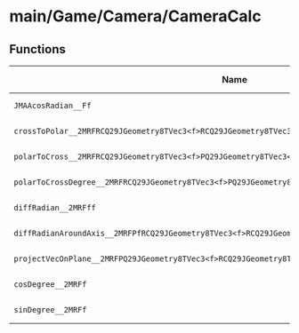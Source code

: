 # main/Game/Camera/CameraCalc

## Functions

| Name | Address | Match % |
|------|---------|---------|
| `JMAAcosRadian__Ff` | `0x800956DC` | :x: (0.0%) |
| `crossToPolar__2MRFRCQ29JGeometry8TVec3<f>RCQ29JGeometry8TVec3<f>PfPfPf` | `0x80095784` | :x: (0.0%) |
| `polarToCross__2MRFRCQ29JGeometry8TVec3<f>PQ29JGeometry8TVec3<f>fff` | `0x80095868` | :x: (0.0%) |
| `polarToCrossDegree__2MRFRCQ29JGeometry8TVec3<f>PQ29JGeometry8TVec3<f>fff` | `0x80095950` | :x: (0.0%) |
| `diffRadian__2MRFff` | `0x80095A38` | :x: (0.0%) |
| `diffRadianAroundAxis__2MRFPfRCQ29JGeometry8TVec3<f>RCQ29JGeometry8TVec3<f>RCQ29JGeometry8TVec3<f>` | `0x80095AF4` | :x: (0.0%) |
| `projectVecOnPlane__2MRFPQ29JGeometry8TVec3<f>RCQ29JGeometry8TVec3<f>RCQ29JGeometry8TVec3<f>` | `0x80095C28` | :x: (0.0%) |
| `cosDegree__2MRFf` | `0x80095CD8` | :x: (0.0%) |
| `sinDegree__2MRFf` | `0x80095D1C` | :x: (0.0%) |
